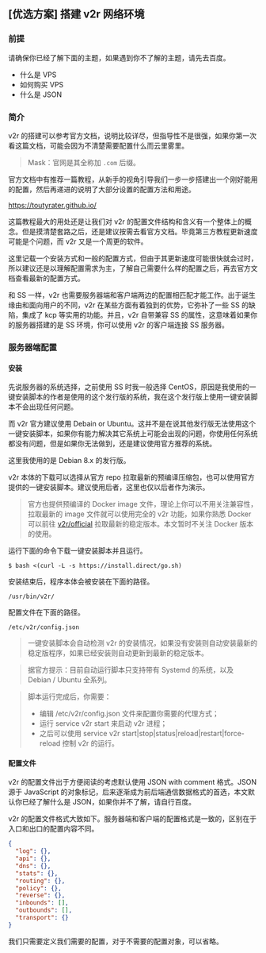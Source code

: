 ## [优选方案] 搭建 v2r 网络环境

### 前提

请确保你已经了解下面的主题，如果遇到你不了解的主题，请先去百度。

- 什么是 VPS
- 如何购买 VPS
- 什么是 JSON

### 简介

v2r 的搭建可以参考官方文档，说明比较详尽，但指导性不是很强，如果你第一次看这篇文档，可能会因为不清楚需要配置什么而云里雾里。

> Mask：官网是其全称加 `.com` 后缀。

官方文档中有推荐一篇教程，从新手的视角引导我们一步一步搭建出一个刚好能用的配置，然后再递进的说明了大部分设置的配置方法和用途。

https://toutyrater.github.io/

这篇教程最大的用处还是让我们对 v2r 的配置文件结构和含义有一个整体上的概念。但是摸清楚套路之后，还是建议按需去看官方文档。毕竟第三方教程更新速度可能是个问题，而 v2r 又是一个周更的软件。

这里记载一个安装方式和一般的配置方式，但由于其更新速度可能很快就会过时，所以建议还是以理解配置需求为主，了解自己需要什么样的配置之后，再去官方文档查看最新的配置方式。

和 SS 一样，v2r 也需要服务器端和客户端两边的配置相匹配才能工作。出于诞生缘由和面向用户的不同，v2r 在某些方面有着独到的优势，它弥补了一些 SS 的缺陷，集成了 kcp 等实用的功能。并且，v2r 自带兼容 SS 的属性，这意味着如果你的服务器搭建的是 SS 环境，你可以使用 v2r 的客户端连接 SS 服务器。

### 服务器端配置

#### 安装

先说服务器的系统选择，之前使用 SS 时我一般选择 CentOS，原因是我使用的一键安装脚本的作者是使用的这个发行版的系统，我在这个发行版上使用一键安装脚本不会出现任何问题。

而 v2r 官方建议使用 Debain or Ubuntu。这并不是在说其他发行版无法使用这个一键安装脚本，如果你有能力解决其它系统上可能会出现的问题，你使用任何系统都没有问题，但是如果你无法做到，还是建议使用官方推荐的系统。

这里我使用的是 Debian 8.x 的发行版。

v2r 本体的下载可以选择从官方 repo 拉取最新的预编译压缩包，也可以使用官方提供的一键安装脚本。建议使用后者，这里也仅以后者作为演示。

> 官方也提供预编译的 Docker image 文件，理论上你可以不用关注兼容性，拉取最新的 image 文件就可以使用完全的 v2r 功能，如果你熟悉 Docker 可以前往 [v2r/official](https://hub.docker.com/r/v2r/official/) 拉取最新的稳定版本。本文暂时不关注 Docker 版本的使用。

运行下面的命令下载一键安装脚本并且运行。

```shell
$ bash <(curl -L -s https://install.direct/go.sh)
```

安装结束后，程序本体会被安装在下面的路径。

```shell
/usr/bin/v2r/
```

配置文件在下面的路径。

```shell
/etc/v2r/config.json
```

> 一键安装脚本会自动检测 v2r 的安装情况，如果没有安装则自动安装最新的稳定版程序，如果已经安装则自动更新到最新的稳定版本。

> 据官方提示：目前自动运行脚本只支持带有 Systemd 的系统，以及 Debian / Ubuntu 全系列。

> 脚本运行完成后，你需要：
>
> - 编辑 /etc/v2r/config.json 文件来配置你需要的代理方式；
> - 运行 service v2r start 来启动 v2r 进程；
> - 之后可以使用 service v2r start|stop|status|reload|restart|force-reload 控制 v2r 的运行。

#### 配置文件

v2r 的配置文件出于方便阅读的考虑默认使用 JSON with comment 格式。JSON 源于 JavaScript 的对象标记，后来逐渐成为前后端通信数据格式的首选，本文默认你已经了解什么是 JSON，如果你并不了解，请自行百度。

v2r 的配置文件格式大致如下。服务器端和客户端的配置格式是一致的，区别在于入口和出口的配置内容不同。

```json
{
  "log": {},
  "api": {},
  "dns": {},
  "stats": {},
  "routing": {},
  "policy": {},
  "reverse": {},
  "inbounds": [],
  "outbounds": [],
  "transport": {}
}
```

我们只需要定义我们需要的配置，对于不需要的配置对象，可以省略。

